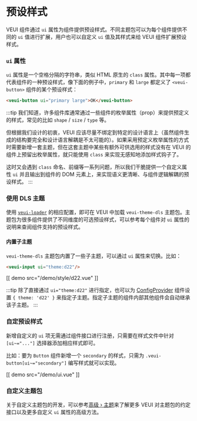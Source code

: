 # 预设样式

VEUI 组件通过 `ui` 属性为组件提供预设样式。不同主题包可以为每个组件提供不同的 `ui` 值进行扩展，用户也可以自定义 `ui` 值及其样式来给 VEUI 组件扩展预设样式。

### `ui` 属性

`ui` 属性是一个空格分隔的字符串，类似 HTML 原生的 `class` 属性。其中每一项都代表组件的一种预设样式，像下面的例子中，`primary` 和 `large` 都定义了 `<veui-button>` 组件的某个预设样式：

```html
<veui-button ui="primary large">OK</veui-button>
```

:::tip
我们知道，许多组件库通常通过一些组件的枚举属性（prop）来提供预定义的样式，常见的比如 `shape` / `size` / `type` 等。

但根据我们设计的初衷，VEUI 应该尽量不绑定到特定的设计语言上（虽然组件生成的结构要完全和设计语言解耦是不太可能的）。如果采用预定义枚举属性的方式时需要新增一套主题，但在这套主题中某些有额外可供选用的样式没有在 VEUI 的组件上预留出枚举属性，就只能使用 `class` 来实现无感知地添加样式钩子了。

这时又会遇到 `class` 命名、前缀等一系列问题，所以我们干脆提供一个自定义属性 `ui` 并且输出到组件的 DOM 元素上，来实现语义更清晰、与组件逻辑解耦的预设样式。
:::

### 使用 DLS 主题

使用 [`veui-loader`](./veui-loader) 的相应配置，即可在 VEUI 中加载 `veui-theme-dls` 主题包。主题包为很多组件提供了不同维度的可选预设样式，可以参考每个组件对 `ui` 属性的说明来查阅组件支持的预设样式。

#### 内置子主题

`veui-theme-dls` 主题包内置了一些子主题，可以通过 `ui` 属性来切换。比如：

```html
<veui-input ui="theme:d22"/>
```

[[ demo src="/demo/style/d22.vue" ]]

:::tip
除了直接通过 `ui="theme:d22"` 进行指定，也可以为 [ConfigProvider](../components/config-provider) 组件设置 `{ theme: 'd22' }` 来指定子主题。指定子主题的组件内部其他组件会自动继承该子主题。
:::

### 自定预设样式

新增自定义的 `ui` 项无需通过组件接口进行注册，只需要在样式文件中针对 `[ui~="..."]` 选择器添加相应样式即可。

比如：要为 `Button` 组件新增一个 `secondary` 的样式，只需为 `.veui-button[ui~="secondary"]` 编写样式就可以实现。

[[ demo src="/demo/ui.vue" ]]

### 自定义主题包

关于自定义主题包的开发，可以参考[高级 › 主题](../advanced/theming)来了解更多 VEUI 对主题包的约定接口以及更多自定义 `ui` 属性的高级方法。
